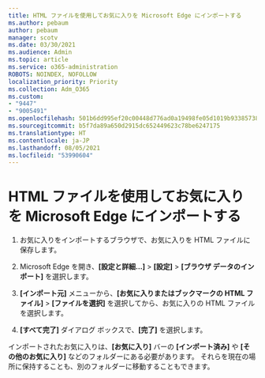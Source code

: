 ```yaml
---
title: HTML ファイルを使用してお気に入りを Microsoft Edge にインポートする
ms.author: pebaum
author: pebaum
manager: scotv
ms.date: 03/30/2021
ms.audience: Admin
ms.topic: article
ms.service: o365-administration
ROBOTS: NOINDEX, NOFOLLOW
localization_priority: Priority
ms.collection: Adm_O365
ms.custom:
- "9447"
- "9005491"
ms.openlocfilehash: 501b6dd995ef20c00448d776ad0a19498fe05d1019b933857387a82087d45ce1
ms.sourcegitcommit: b5f7da89a650d2915dc652449623c78be6247175
ms.translationtype: HT
ms.contentlocale: ja-JP
ms.lasthandoff: 08/05/2021
ms.locfileid: "53990604"
---
```

# <a name="use-an-html-file-to-import-favorites-to-microsoft-edge"></a>HTML ファイルを使用してお気に入りを Microsoft Edge にインポートする

1. お気に入りをインポートするブラウザで、お気に入りを HTML ファイルに保存します。

1. Microsoft Edge を開き、**[設定と詳細...]** > **[設定]** > **[ブラウザ データのインポート]** を選択します。

1. **[インポート元]** メニューから、**[お気に入りまたはブックマークの HTML ファイル]** > **[ファイルを選択]** を選択してから、お気に入りの HTML ファイルを選択します。

1. **[すべて完了]** ダイアログ ボックスで、**[完了]** を選択します。

インポートされたお気に入りは、**[お気に入り]** バーの **[インポート済み]** や **[その他のお気に入り]** などのフォルダーにある必要があります。 それらを現在の場所に保持することも、別のフォルダーに移動することもできます。